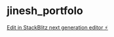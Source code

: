 # jinesh_portfolo

[Edit in StackBlitz next generation editor ⚡️](https://stackblitz.com/~/github.com/trendtechvide/jinesh_portfolo)